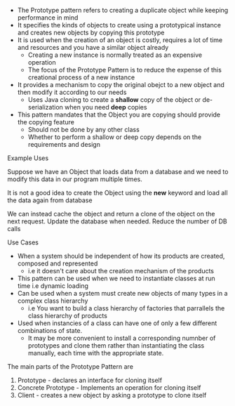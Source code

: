 * The Prototype pattern refers to creating a duplicate object while keeping performance in mind
* It specifies the kinds of objects to create using a prototypical instance and creates new objects by copying this prototype
* It is used when the creation of an object is costly, requires a lot of time and resources and you have a similar object already
  * Creating a new instance is normally treated as an expensive operation
  * The focus of the Prototype Pattern is to reduce the expense of this creational process of a new instance
* It provides a mechanism to copy the original obejct to a new object and then modify it according to our needs
  * Uses Java cloning to create a **shallow** copy of the object or de-serialization when you need **deep** copies
* This pattern mandates that the Object you are copying should provide the copying feature
  * Should not be done by any other class
  * Whether to perform a shallow or deep copy depends on the requirements and design

Example Uses

Suppose we have an Object that loads data from a database and we need to modify this data in our program multiple times.

It is not a good idea to create the Object using the **new** keyword and load all the data again from database

We can instead cache the object and return a clone of the object on the next request. Update the database when needed. Reduce the number of DB calls


Use Cases

* When a system should be independent of how its products are created, composed and represented
  * i.e it doesn't care about the creation mechanism of the products
* This pattern can be used when we need to instantiate classes at run time i.e dynamic loading
* Can be used when a system must create new objects of many types in a complex class hierarchy
  * i.e You want to build a class hierarchy of factories that parrallels the class hierarchy of products
* Used when instancies of a class can have one of only a few different combinations of state.
  * It may be more convenient to install a corresponding numnber of prototypes and clone them rather than instantiating the class manually, each time with the appropriate state.

The main parts of the Prototype Pattern are

1. Prototype - declares an interface for cloning itself
2. Concrete Prototype - Implements an operation for cloning itself
3. Client -  creates a new object by asking a prototype to clone itself

